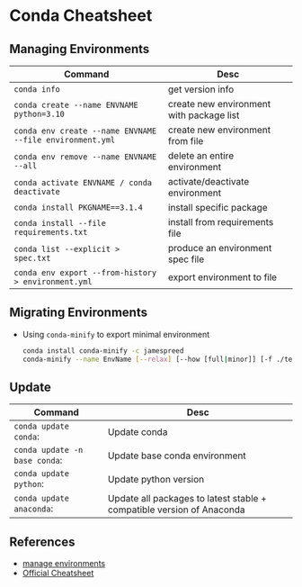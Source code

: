 # Conda Cheatsheet

## Managing Environments

|Command|Desc|
|-------|----|
|`conda info`|get version info|
|`conda create --name ENVNAME python=3.10`|create new environment with package list|
|`conda env create --name ENVNAME --file environment.yml`|create new environment from file|
|`conda env remove --name ENVNAME --all`|delete an entire environment|
|`conda activate ENVNAME / conda deactivate`|activate/deactivate environment|
|`conda install PKGNAME==3.1.4`|install specific package|
|`conda install --file requirements.txt`|install from requirements file|
|`conda list --explicit > spec.txt`|produce an environment spec file|
|`conda env export --from-history > environment.yml`|export environment to file|

## Migrating Environments

- Using `conda-minify` to export minimal environment
  ```bash
  conda install conda-minify -c jamespreed
  conda-minify --name EnvName [--relax] [--how [full|minor]] [-f ./test_env.yml]
  ```

## Update

|Command|Desc|
|-------|----|
|`conda update conda`:|Update conda|
|`conda update -n base conda`:|Update base conda environment|
|`conda update python`:|Update python version|
|`conda update anaconda`:|Update all packages to latest stable + compatible version of Anaconda|

## References

- [manage environments](https://docs.conda.io/projects/conda/en/latest/user-guide/tasks/manage-environments.html)
- [Official Cheatsheet](https://docs.conda.io/projects/conda/en/latest/user-guide/cheatsheet.html)
